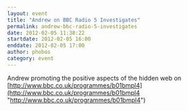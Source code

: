 ```yaml
---
layout: event
title: "Andrew on BBC Radio 5 Investigates"
permalink: andrew-bbc-radio-5-investigates
date: 2012-02-05 11:38:22
startdate: 2012-02-05 16:00
enddate: 2012-02-05 17:00
author: phobos
category: event
---
```


Andrew promoting the positive aspects of the hidden web on [http://www.bbc.co.uk/programmes/b01bmpl4](http://www.bbc.co.uk/programmes/b01bmpl4 "http://www.bbc.co.uk/programmes/b01bmpl4")
